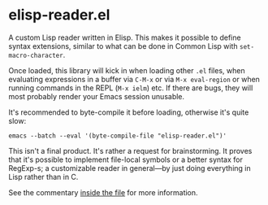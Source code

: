 elisp-reader.el
===============

A custom Lisp reader written in Elisp.  This makes it possible to define syntax
extensions, similar to what can be done in Common Lisp with
`set-macro-character`.

Once loaded, this library will kick in when loading other `.el` files, when
evaluating expressions in a buffer via `C-M-x` or via `M-x eval-region` or when
running commands in the REPL (`M-x ielm`) etc.  If there are bugs, they will
most probably render your Emacs session unusable.

It's recommended to byte-compile it before loading, otherwise it's quite slow:

    emacs --batch --eval '(byte-compile-file "elisp-reader.el")'

This isn't a final product.  It's rather a request for brainstorming.  It proves
that it's possible to implement file-local symbols or a better syntax for
RegExp-s; a customizable reader in general—by just doing everything in Lisp
rather than in C.

See the commentary [inside the file](./blob/master/elisp-reader.el) for more
information.
